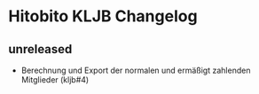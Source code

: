 # Hitobito KLJB Changelog

## unreleased

* Berechnung und Export der normalen und ermäßigt zahlenden Mitglieder (kljb#4)
